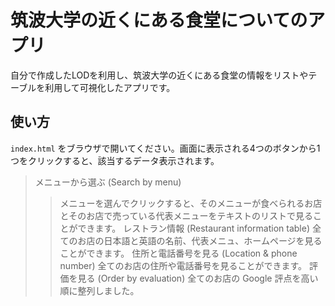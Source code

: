 # 筑波大学の近くにある食堂についてのアプリ

自分で作成したLODを利用し、筑波大学の近くにある食堂の情報をリストやテーブルを利用して可視化したアプリです。

## 使い方

`index.html` をブラウザで開いてください。画面に表示される4つのボタンから1つをクリックすると、該当するデータ表示されます。
> メニューから選ぶ (Search by menu)
> > メニューを選んでクリックすると、そのメニューが食べられるお店とそのお店で売っている代表メニューをテキストのリストで見ることができます。
> レストラン情報 (Restaurant information table) 
> > 全てのお店の日本語と英語の名前、代表メニュ、ホームページを見ることができます。
> 住所と電話番号を見る (Location & phone number)
> > 全てのお店の住所や電話番号を見ることができます。
> 評価を見る (Order by evaluation)
> > 全てのお店の Google 評点を高い順に整列しました。

